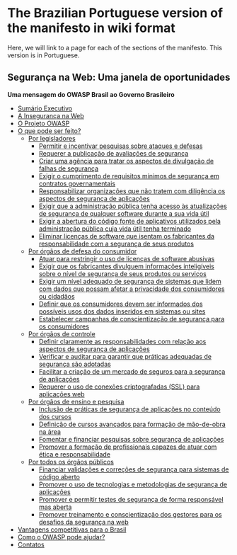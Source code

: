 # The Brazilian Portuguese version of the manifesto in wiki format

Here, we will link to a page for each of the sections of the manifesto.
This version is in Portuguese.

## Segurança na Web: Uma janela de oportunidades

**Uma mensagem do OWASP Brasil ao Governo Brasileiro**

  - [Sumário
    Executivo](https://www.owasp.org/index.php/OWASP_Brasil_Manifesto/br/Sum%C3%A1rio_Executivo)
  - [A Insegurança na
    Web](https://www.owasp.org/index.php?title=OWASP_Brasil_Manifesto/br/A_inseguran%E7a_na_Web)
  - [O Projeto
    OWASP](https://www.owasp.org/index.php/OWASP_Brasil_Manifesto/br/O_Projeto_OWASP)
  - [O que pode ser
    feito?](https://www.owasp.org/index.php/OWASP_Brasil_Manifesto/br/O_que_pode_ser_feito#O_que_pode_ser_feito.3F)
      - [Por
        legisladores](https://www.owasp.org/index.php/OWASP_Brasil_Manifesto/br/O_que_pode_ser_feito#Por_legisladores)
          - [Permitir e incentivar pesquisas sobre ataques e
            defesas](https://www.owasp.org/index.php/OWASP_Brasil_Manifesto/br/O_que_pode_ser_feito#Permitir_e_incentivar_pesquisas_sobre_ataques_e_defesas_cibern.C3.A9ticas)
          - [Requerer a publicação de avaliações de
            segurança](https://www.owasp.org/index.php/OWASP_Brasil_Manifesto/br/O_que_pode_ser_feito#Requerer_a_publica.C3.A7.C3.A3o_de_avalia.C3.A7.C3.B5es_de_seguran.C3.A7a)
          - [Criar uma agência para tratar os aspectos de divulgação de
            falhas de
            segurança](https://www.owasp.org/index.php/OWASP_Brasil_Manifesto/br/O_que_pode_ser_feito#Criar_uma_ag.C3.AAncia_para_tratar_os_aspectos_de_divulga.C3.A7.C3.A3o_de_falhas_de_seguran.C3.A7a)
          - [Exigir o cumprimento de requisitos mínimos de segurança em
            contratos
            governamentais](https://www.owasp.org/index.php/OWASP_Brasil_Manifesto/br/O_que_pode_ser_feito#Exigir_o_cumprimento_de_requisitos_m.C3.ADnimos_de_seguran.C3.A7a_em_contratos_governamentais)
          - [Responsabilizar organizações que não tratem com diligência
            os aspectos de segurança de
            aplicações](https://www.owasp.org/index.php/OWASP_Brasil_Manifesto/br/O_que_pode_ser_feito#Responsabilizar_organiza.C3.A7.C3.B5es_que_n.C3.A3o_tratem_com_dilig.C3.AAncia_os_aspectos_de_seguran.C3.A7a_de_aplica.C3.A7.C3.B5es)
          - [Exigir que a administração pública tenha acesso às
            atualizações de segurança de qualquer software durante a
            sua vida
            útil](https://www.owasp.org/index.php/OWASP_Brasil_Manifesto/br/O_que_pode_ser_feito#Exigir_que_a_administra.C3.A7.C3.A3o_p.C3.BAblica_tenha_acesso_.C3.A0s_atualiza.C3.A7.C3.B5es_de_seguran.C3.A7a_de_qualquer_software_durante_a_sua_vida_.C3.BAtil)
          - [Exigir a abertura do código fonte de aplicativos utilizados
            pela administração pública cuja vida útil tenha
            terminado](https://www.owasp.org/index.php/OWASP_Brasil_Manifesto/br/O_que_pode_ser_feito#Exigir_a_abertura_do_c.C3.B3digo_fonte_de_aplicativos_utilizados_pela_administra.C3.A7.C3.A3o_p.C3.BAblica_cuja_vida_.C3.BAtil_tenha_terminado)
          - [Eliminar licenças de software que isentam os fabricantes da
            responsabilidade com a segurança de seus
            produtos](https://www.owasp.org/index.php/OWASP_Brasil_Manifesto/br/O_que_pode_ser_feito#Eliminar_licen.C3.A7as_de_software_que_isentam_os_fabricantes_da_responsabilidade_com_a_seguran.C3.A7a_de_seus_produtos)
      - [Por órgãos de defesa do
        consumidor](https://www.owasp.org/index.php/OWASP_Brasil_Manifesto/br/O_que_pode_ser_feito#Por_.C3.B3rg.C3.A3os_de_defesa_do_consumidor)
          - [Atuar para restringir o uso de licenças de software
            abusivas](https://www.owasp.org/index.php/OWASP_Brasil_Manifesto/br/O_que_pode_ser_feito#Atuar_para_restringir_o_uso_de_licen.C3.A7as_de_software_abusivas)
          - [Exigir que os fabricantes divulguem informações
            inteligíveis sobre o nível de segurança de seus produtos ou
            serviços](https://www.owasp.org/index.php/OWASP_Brasil_Manifesto/br/O_que_pode_ser_feito#Exigir_que_os_fabricantes_divulguem_informa.C3.A7.C3.B5es_intelig.C3.ADveis_sobre_o_n.C3.ADvel_de_seguran.C3.A7a_de_seus_produtos_e.2Fou_servi.C3.A7os)
          - [Exigir um nível adequado de segurança de sistemas que lidem
            com dados que possam afetar a privacidade dos consumidores
            ou
            cidadãos](https://www.owasp.org/index.php/OWASP_Brasil_Manifesto/br/O_que_pode_ser_feito#Exigir_um_n.C3.ADvel_adequado_de_seguran.C3.A7a_de_sistemas_que_lidem_com_dados_que_possam_afetar_a_privacidade_dos_consumidores_ou_cidad.C3.A3os)
          - [Definir que os consumidores devem ser informados dos
            possíveis usos dos dados inseridos em sistemas ou
            sites](https://www.owasp.org/index.php/OWASP_Brasil_Manifesto/br/O_que_pode_ser_feito#Definir_que_os_consumidores_devem_ser_informados_dos_poss.C3.ADveis_usos_dos_dados_inseridos_em_sistemas_ou_sites)
          - [Estabelecer campanhas de conscientização de segurança para
            os
            consumidores](https://www.owasp.org/index.php/OWASP_Brasil_Manifesto/br/O_que_pode_ser_feito#Estabelecer_campanhas_de_conscientiza.C3.A7.C3.A3o_de_seguran.C3.A7a_para_os_consumidores)
      - [Por órgãos de
        controle](https://www.owasp.org/index.php/OWASP_Brasil_Manifesto/br/O_que_pode_ser_feito#Por_.C3.B3rg.C3.A3os_de_controle)
          - [Definir claramente as responsabilidades com relação aos
            aspectos de segurança de
            aplicações](https://www.owasp.org/index.php/OWASP_Brasil_Manifesto/br/O_que_pode_ser_feito#Definir_claramente_as_responsabilidades_com_rela.C3.A7.C3.A3o_aos_aspectos_de_seguran.C3.A7a_de_aplica.C3.A7.C3.B5es)
          - [Verificar e auditar para garantir que práticas adequadas de
            segurança são
            adotadas](https://www.owasp.org/index.php/OWASP_Brasil_Manifesto/br/O_que_pode_ser_feito#Verificar_e_auditar_para_garantir_que_pr.C3.A1ticas_adequadas_de_seguran.C3.A7a_s.C3.A3o_adotadas)
          - [Facilitar a criação de um mercado de seguros para a
            segurança de
            aplicações](https://www.owasp.org/index.php/OWASP_Brasil_Manifesto/br/O_que_pode_ser_feito#Facilitar_a_cria.C3.A7.C3.A3o_de_um_mercado_de_seguros_para_a_seguran.C3.A7a_de_aplica.C3.A7.C3.B5es)
          - [Requerer o uso de conexões criptografadas (SSL) para
            aplicações
            web](https://www.owasp.org/index.php/OWASP_Brasil_Manifesto/br/O_que_pode_ser_feito#Requerer_o_uso_de_conex.C3.B5es_criptografadas_.28SSL.29_para_aplica.C3.A7.C3.B5es_web)
      - [Por órgãos de ensino e
        pesquisa](https://www.owasp.org/index.php/OWASP_Brasil_Manifesto/br/O_que_pode_ser_feito#Por_.C3.B3rg.C3.A3os_de_ensino_e_pesquisa)
          - [Inclusão de práticas de segurança de aplicações no conteúdo
            dos
            cursos](https://www.owasp.org/index.php/OWASP_Brasil_Manifesto/br/O_que_pode_ser_feito#Inclus.C3.A3o_das_boas_pr.C3.A1ticas_de_seguran.C3.A7a_de_aplica.C3.A7.C3.B5es_no_conte.C3.BAdo_dos_cursos)
          - [Definição de cursos avançados para formação de mão-de-obra
            na
            área](https://www.owasp.org/index.php/OWASP_Brasil_Manifesto/br/O_que_pode_ser_feito#Defini.C3.A7.C3.A3o_de_cursos_avan.C3.A7ados_para_forma.C3.A7.C3.A3o_de_m.C3.A3o-de-obra_na_.C3.A1rea)
          - [Fomentar e financiar pesquisas sobre segurança de
            aplicações](https://www.owasp.org/index.php/OWASP_Brasil_Manifesto/br/O_que_pode_ser_feito#Fomentar_e_financiar_pesquisas_sobre_seguran.C3.A7a_de_aplica.C3.A7.C3.B5es)
          - [Promover a formação de profissionais capazes de atuar com
            ética e
            responsabilidade](https://www.owasp.org/index.php/OWASP_Brasil_Manifesto/br/O_que_pode_ser_feito#Promover_a_forma.C3.A7.C3.A3o_de_profissionais_capazes_de_atuar_com_.C3.A9tica_e_responsabilidade)
      - [Por todos os órgãos
        públicos](https://www.owasp.org/index.php/OWASP_Brasil_Manifesto/br/O_que_pode_ser_feito#Por_todos_os_.C3.B3rg.C3.A3os_p.C3.BAblicos)
          - [Financiar validações e correções de segurança para sistemas
            de código
            aberto](https://www.owasp.org/index.php/OWASP_Brasil_Manifesto/br/O_que_pode_ser_feito#Financiar_valida.C3.A7.C3.B5es_e_corre.C3.A7.C3.B5es_de_seguran.C3.A7a_para_sistemas_de_c.C3.B3digo_aberto)
          - [Promover o uso de tecnologias e metodologias de segurança
            de
            aplicações](https://www.owasp.org/index.php/OWASP_Brasil_Manifesto/br/O_que_pode_ser_feito#Promover_o_uso_de_tecnologias_e_metodologias_de_seguran.C3.A7a_de_aplica.C3.A7.C3.B5es)
          - [Promover e permitir testes de segurança de forma
            responsável mas
            aberta](https://www.owasp.org/index.php/OWASP_Brasil_Manifesto/br/O_que_pode_ser_feito#Promover_e_permitir_testes_de_seguran.C3.A7a_de_forma_respons.C3.A1vel_mas_aberta)
          - [Promover treinamento e conscientização dos gestores para os
            desafios da segurança na
            web](https://www.owasp.org/index.php/OWASP_Brasil_Manifesto/br/O_que_pode_ser_feito#Promover_treinamento_e_conscientiza.C3.A7.C3.A3o_dos_gestores_para_os_desafios_da_seguran.C3.A7a_na_web)
  - [Vantagens competitivas para o
    Brasil](https://www.owasp.org/index.php/OWASP_Brasil_Manifesto/br/Vantagens_competitivas_para_o_Brasil)
  - [Como o OWASP pode
    ajudar?](https://www.owasp.org/index.php/OWASP_Brasil_Manifesto/br/Como_o_OWASP_pode_ajudar)
  - [Contatos](https://www.owasp.org/index.php/Category:Brasil)